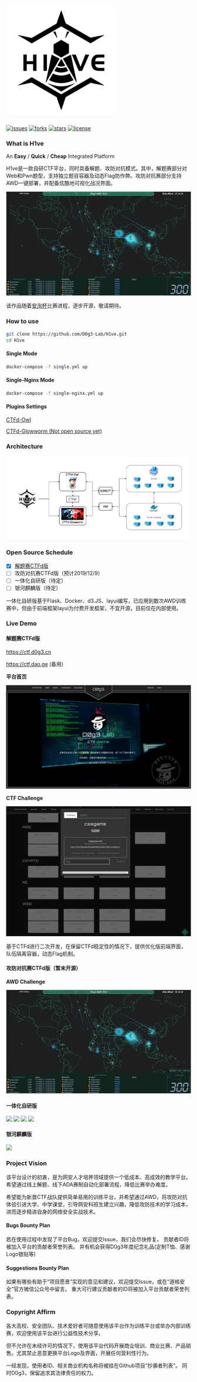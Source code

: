 ![](./docs/img/hive-logo.jpg)
====
[![issues](https://img.shields.io/github/issues/D0g3-Lab/H1ve)]() [![forks](https://img.shields.io/github/forks/D0g3-Lab/H1ve)]() [![stars](https://img.shields.io/github/stars/D0g3-Lab/H1ve)]() [![license](https://img.shields.io/github/license/D0g3-Lab/H1ve)]()

### What is H1ve
An **Easy** / **Quick** / **Cheap** Integrated Platform

H1ve是一款自研CTF平台，同时具备解题、攻防对抗模式。其中，解题赛部分对Web和Pwn题型，支持独立题目容器及动态Flag防作弊。攻防对抗赛部分支持AWD一键部署，并配备炫酷地可视化战况界面。

![](./docs/img/H1ve-Demo-AWD_shrink.png)

该作品随着[安洵杯](https://mp.weixin.qq.com/s/R9u4GFlf_KKt2k0HBwKl4Q)比赛进程，逐步开源，敬请期待。

### How to use

```bash
git clone https://github.com/D0g3-Lab/H1ve.git
cd H1ve
```

#### Single Mode

```bash
docker-compose -f single.yml up
```

#### Single-Nginx Mode

```bash
docker-compose -f single-nginx.yml up
```

#### Plugins Settings

[CTFd-Owl](https://github.com/D0g3-Lab/H1ve/CTFd/plugins/ctfd-owl)

[CTFd-Glowworm (Not open source yet)]()


### Architecture
![](./docs/img/H1ve-Main_shrink.png)

### Open Source Schedule

- [x] [解题赛CTFd版](https://github.com/D0g3-Lab/H1ve/CTFd/plugins/ctfd-owl)
- [ ] 攻防对抗赛CTFd版（预计2019/12/9）
- [ ] 一体化自研版（待定）
- [ ] 银河麒麟版（待定）

一体化自研版基于Flask、Docker、d3.JS、layui编写，已应用到数次AWD训练赛中，但由于前端框架layui为付费开发框架，不宜开源，目前仅在内部使用。

### Live Demo

#### 解题赛CTFd版
https://ctf.d0g3.cn

https://ctf.dao.ge (备用)

**平台首页**

![](./docs/img/H1ve-Demo-index_shrink.png)

**CTF Challenge**

![](./docs/img/H1ve-Demo-CTF_shrink.png)

基于CTFd进行二次开发，在保留CTFd稳定性的情况下，提供优化版前端界面，队伍隔离容器，动态Flag机制。

#### 攻防对抗赛CTFd版（暂未开源）

**AWD Challenge** 

![](./docs/img/H1ve-Demo-AWD_shrink.png)

#### 一体化自研版

![](./docs/img/ADA-index.png)
![](./docs/img/ADA-config.png)
![](./docs/img/ADA-manage.png)
![](./docs/img/ADA-scorelist.png)

#### 银河麒麟版

![](./docs/img/ADA-compile.png)

### Project Vision
该平台设计的初衷，是为网安人才培养领域提供一个低成本、高成效的教学平台。希望通过线上解题、线下ADA赛制自动化部署流程，降低比赛举办难度。

希望能为新晋CTF战队提供简单易用的训练平台，并希望通过AWD，将攻防对抗体验引进大学、中学课堂，引导网安科班生建立兴趣，降低攻防技术的学习成本，进而逐步精进自身的网络安全实战技术。 

#### Bugs Bounty Plan
若在使用过程中发现了平台Bug，欢迎提交Issue，我们会尽快修复。
贡献者ID将被加入平台的贡献者荣誉列表。
并有机会获得D0g3年度纪念礼品(定制T恤、感谢Logo银贴等)

#### Suggestions Bounty Plan
如果有哪些有助于“项目愿景”实现的意见和建议，欢迎提交Issue，或在“道格安全”官方微信公众号中留言。
重大可行建议贡献者的ID将被加入平台贡献者荣誉列表。

### Copyright Affirm
各大高校、安全团队、技术爱好者可随意使用该平台作为训练平台或举办内部训练赛，欢迎使用该平台进行公益性技术分享。

但不允许在未经许可的情况下，使用该平台代码开展商业培训、商业比赛、产品销售。尤其禁止恶意更换平台Logo及界面，开展任何营利性行为。

一经发现，使用者ID、相关商业机构名称将被挂在Github项目“抄袭者列表”。
同时D0g3，保留追求其法律责任的权力。